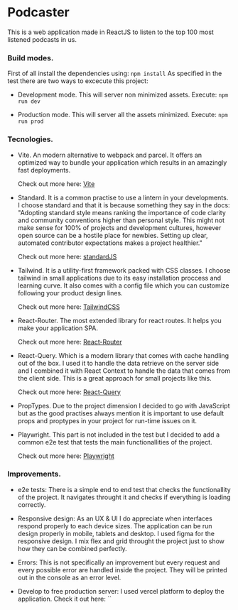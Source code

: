 # Podcaster
This is a web application made in ReactJS to listen to the top 100 most listened podcasts in us.

### Build modes.

First of all install the dependencies using: `npm install`
As specified in the test there are two ways to excecute this project:

  - Development mode.
    This will server non minimized assets. Execute:
    `npm run dev`
  
  - Production mode.
    This will server all the assets minimized. Execute:
    `npm run prod`



### Tecnologies.

- Vite.
  An modern alternative to webpack and parcel. It offers an optimized way to bundle your application which results in an amazingly fast
  deployments.

  Check out more here: [Vite](https://vitejs.dev/)

- Standard. 
  It is a common practise to use a lintern in your developments. I choose standard and that it is because
  something they say in the docs:
  "Adopting standard style means ranking the importance of code clarity and community conventions higher than personal style. This might not make sense for 100% of projects and development cultures, however open source can be a hostile place for newbies. Setting up clear, automated contributor expectations makes a project healthier."

  Check out more here: [standardJS](https://standardjs.com/)

- Tailwind.
  It is a utility-first framework packed with CSS classes. I choose tailwind in small applications due to its easy installation proccess 
  and learning curve. It also comes with a config file which you can customize following your product design lines.

  Check out more here: [TailwindCSS](https://tailwindcss.com/docs/installation)

- React-Router.
  The most extended library for react routes. It helps you make your application SPA.

  Check out more here: [React-Router](https://reactrouter.com/en/main/start/overview)

- React-Query.
  Which is a modern library that comes with cache handling out of the box. I used it to handle the data retrieve on the server side and I
  combined it with React Context to handle the data that comes from the client side. This is a great approach for small projects like this.

  Check out more here: [React-Query](https://tanstack.com/query/v4/?from=reactQueryV3&original=https://react-query-v3.tanstack.com/)

- PropTypes.
  Due to the project dimension I decided to go with JavaScript but as the good practises always mention it is important to use default props and proptypes in your project for run-time issues on it.

- Playwright.
  This part is not included in the test but I decided to add a common e2e test that tests the main functionallities of the project.

  Check out more here: [Playwright](https://playwright.dev/docs/intro)


### Improvements.

- e2e tests: There is a simple end to end test that checks the functionallity of the project.
  It navigates throught it and checks if everything is loading correctly.

- Responsive design: As an UX & UI I do appreciate when interfaces respond properly to each device sizes.
  The application can be run design properly in mobile, tablets and desktop.
  I used figma for the responsive design. I mix flex and grid throught the project just to show how they can 
  be combined perfectly.

- Errors: This is not specifically an improvement but every request and every possible error are handled inside the project. They will be printed out in the console as an error level.

- Develop to free production server: I used vercel platform to deploy the application.
  Check it out here: ``